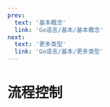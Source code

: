 ```yaml
---
prev:
  text: '基本概念'
  link: 'Go语言/基本/基本概念'
next:
  text: '更多类型'
  link: 'Go语言/基本/更多类型'
---
```


# 流程控制
